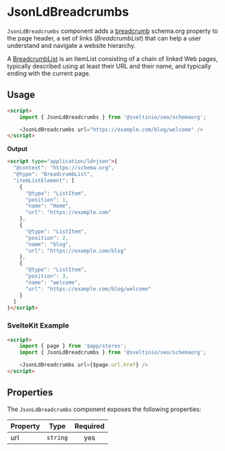 # JsonLdBreadcrumbs

`JsonLdBreadcrumbs` component adds a [breadcrumb] schema.org property to the page header, a set of links (_BreadcrumbList_) that can help a user understand and navigate a website hierarchy.

A [BreadcrumbList] is an ItemList consisting of a chain of linked Web pages, typically described using at least their URL and their name, and typically ending with the current page.

## Usage

```html
<script>
    import { JsonLdBreadcrumbs } from '@sveltinio/seo/schemaorg';

    <JsonLdBreadcrumbs url="https://example.com/blog/welcome" />
</script>
```

**Output**

```html
<script type="application/ld+json">{
  "@context": "https://schema.org",
  "@type": "BreadcrumbList",
  "itemListElement": [
    {
      "@type": "ListItem",
      "position": 1,
      "name": "Home",
      "url": "https://example.com"
    },
    {
      "@type": "ListItem",
      "position": 2,
      "name": "blog",
      "url": "https://example.com/blog"
    },
    {
      "@type": "ListItem",
      "position": 3,
      "name": "welcome",
      "url": "https://example.com/blog/welcome"
    }
  ]
}</script>

```

### SvelteKit Example

```html
<script>
    import { page } from '$app/stores';
    import { JsonLdBreadcrumbs } from '@sveltinio/seo/schemaorg';

    <JsonLdBreadcrumbs url={$page.url.href} />
</script>
```

## Properties

The `JsonLdBreadcrumbs` component exposes the following properties:

| Property  | Type     | Required |
| :-------- | :------: | :------: |
| url       | `string` |    yes   |

[breadcrumb]: https://schema.org/breadcrumb
[BreadcrumbList]: https://schema.org/BreadcrumbList
